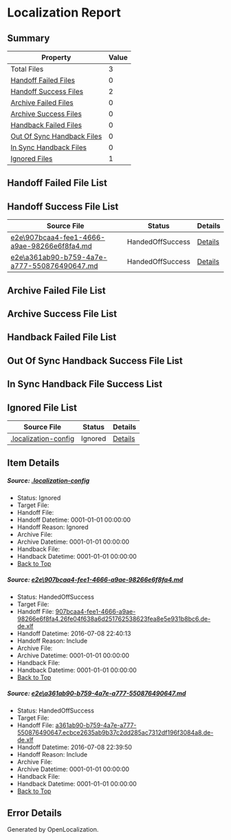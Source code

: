 # <a name='report-top'></a> Localization Report

## Summary
 Property | Value 
 -------- | ----- 
 Total Files | 3
[ Handoff Failed Files ](#handoff-failed-list)| 0
[ Handoff Success Files ](#handoff-success-list)| 2
[ Archive Failed Files ](#archive-failed-list)| 0
[ Archive Success Files ](#archive-success-list)| 0
[ Handback Failed Files ](#handback-failed-list)| 0
[ Out Of Sync Handback Files ](#outofsync-handback-success-list)| 0
[ In Sync Handback Files ](#insync-handback-success-list)| 0
[ Ignored Files ](#ignored-list)| 1

## <a name='handoff-failed-list'></a> Handoff Failed File List

## <a name='handoff-success-list'></a> Handoff Success File List
 Source File | Status | Details 
 ----------- | ------ | ------- 
 [e2e\907bcaa4-fee1-4666-a9ae-98266e6f8fa4.md](https://github.com/OpenLocalizationTestOrg/oltest/blob/29548de0fdde5cbcd0549a19b532dce9880ec3d2/e2e/907bcaa4-fee1-4666-a9ae-98266e6f8fa4.md) | HandedOffSuccess | [Details](#d3ae824c80f2a1ad8472beb72e21448c047f25b71)
 [e2e\a361ab90-b759-4a7e-a777-550876490647.md](https://github.com/OpenLocalizationTestOrg/oltest/blob/1b5e32e0dd87e5ee04ac1a9d4590deca77e2748b/e2e/a361ab90-b759-4a7e-a777-550876490647.md) | HandedOffSuccess | [Details](#20b9d2ff703a7dfff286790cae0e37aea1a4ef772)

## <a name='archive-failed-list'></a> Archive Failed File List

## <a name='archive-success-list'></a> Archive Success File List

## <a name='handback-failed-list'></a> Handback Failed File List

## <a name='outofsync-handback-success-list'></a> Out Of Sync Handback Success File List

## <a name='insync-handback-success-list'></a> In Sync Handback File Success List

## <a name='ignored-list'></a> Ignored File List
 Source File | Status | Details 
 ----------- | ------ | ------- 
 [.localization-config](https://github.com/OpenLocalizationTestOrg/oltest/blob/29548de0fdde5cbcd0549a19b532dce9880ec3d2/.localization-config) | Ignored | [Details](#3d4f252ac210baf56311d7e97dcc2db10974dbd20)

## Item Details
##### <a name='3d4f252ac210baf56311d7e97dcc2db10974dbd20'></a> Source: [.localization-config](https://github.com/OpenLocalizationTestOrg/oltest/blob/29548de0fdde5cbcd0549a19b532dce9880ec3d2/.localization-config)
* Status: Ignored
* Target File: 
* Handoff File: 
* Handoff Datetime: 0001-01-01 00:00:00
* Handoff Reason: Ignored
* Archive File: 
* Archive Datetime: 0001-01-01 00:00:00
* Handback File: 
* Handback Datetime: 0001-01-01 00:00:00
* [Back to Top](#report-top)

##### <a name='d3ae824c80f2a1ad8472beb72e21448c047f25b71'></a> Source: [e2e\907bcaa4-fee1-4666-a9ae-98266e6f8fa4.md](https://github.com/OpenLocalizationTestOrg/oltest/blob/29548de0fdde5cbcd0549a19b532dce9880ec3d2/e2e/907bcaa4-fee1-4666-a9ae-98266e6f8fa4.md)
* Status: HandedOffSuccess
* Target File: 
* Handoff File: [907bcaa4-fee1-4666-a9ae-98266e6f8fa4.26fe04f638a6d251762538623fea8e5e931b8bc6.de-de.xlf](https://github.com/OpenLocalizationTestOrg/olhandoff-e2e/blob/65428bb633a1705ebddef5601bd9d9211fca2124/ol-handoff/OpenLocalizationTestOrg/oltest-dede-fly/ci/ht/907bcaa4-fee1-4666-a9ae-98266e6f8fa4.26fe04f638a6d251762538623fea8e5e931b8bc6.de-de.xlf)
* Handoff Datetime: 2016-07-08 22:40:13
* Handoff Reason: Include
* Archive File: 
* Archive Datetime: 0001-01-01 00:00:00
* Handback File: 
* Handback Datetime: 0001-01-01 00:00:00
* [Back to Top](#report-top)

##### <a name='20b9d2ff703a7dfff286790cae0e37aea1a4ef772'></a> Source: [e2e\a361ab90-b759-4a7e-a777-550876490647.md](https://github.com/OpenLocalizationTestOrg/oltest/blob/1b5e32e0dd87e5ee04ac1a9d4590deca77e2748b/e2e/a361ab90-b759-4a7e-a777-550876490647.md)
* Status: HandedOffSuccess
* Target File: 
* Handoff File: [a361ab90-b759-4a7e-a777-550876490647.ecbce2635ab9b37c2dd285ac7312df196f3084a8.de-de.xlf](https://github.com/OpenLocalizationTestOrg/olhandoff-e2e/blob/ec7b81a2e71288288d7cc4d7c84f07c382e5f2db/ol-handoff/OpenLocalizationTestOrg/oltest-dede-fly/ci/ht/a361ab90-b759-4a7e-a777-550876490647.ecbce2635ab9b37c2dd285ac7312df196f3084a8.de-de.xlf)
* Handoff Datetime: 2016-07-08 22:39:50
* Handoff Reason: Include
* Archive File: 
* Archive Datetime: 0001-01-01 00:00:00
* Handback File: 
* Handback Datetime: 0001-01-01 00:00:00
* [Back to Top](#report-top)


## Error Details

Generated by OpenLocalization.
